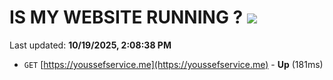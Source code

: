 # IS MY WEBSITE RUNNING ? [![](https://img.shields.io/static/v1?label=Sponsor&message=%E2%9D%A4&logo=GitHub&color=%23fe8e86)](https://github.com/sponsors/Youssef-Lehmam)

Last updated: **10/19/2025, 2:08:38 PM**

- `GET` [https://youssefservice.me](https://youssefservice.me) - **Up** (181ms)
